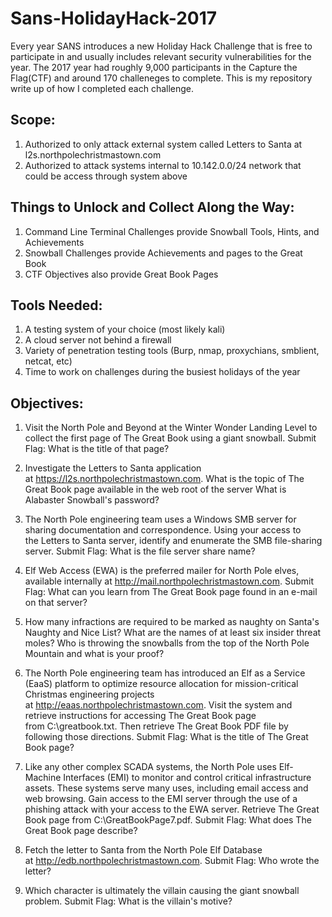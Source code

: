 # Sans-HolidayHack-2017
Every year SANS introduces a new Holiday Hack Challenge that is free to participate in and usually includes relevant security vulnerabilities for the year. The 2017 year had roughly 9,000 participants in the Capture the Flag(CTF) and around 170 challeneges to complete. This is my repository write up of how I completed each challenge.

## Scope:
1. Authorized to only attack external system called Letters to Santa at l2s.northpolechristmastown.com
2. Authorized to attack systems internal to 10.142.0.0/24 network that could be access through system above 

## Things to Unlock and Collect Along the Way:
1. Command Line Terminal Challenges provide Snowball Tools, Hints, and Achievements
2. Snowball Challenges provide Achievements and pages to the Great Book
3. CTF Objectives also provide Great Book Pages

## Tools Needed:
1. A testing system of your choice (most likely kali)
2. A cloud server not behind a firewall
3. Variety of penetration testing tools (Burp, nmap, proxychians, smblient, netcat, etc)
4. Time to work on challenges during the busiest holidays of the year 

## Objectives:
1) Visit the North Pole and Beyond at the Winter Wonder Landing Level to collect the first page of The Great Book using a giant snowball. 
Submit Flag:
What is the title of that page?

2) Investigate the Letters to Santa application at https://l2s.northpolechristmastown.com. 
What is the topic of The Great Book page available in the web root of the server
What is Alabaster Snowball's password?

3) The North Pole engineering team uses a Windows SMB server for sharing documentation and correspondence. 
Using your access to the Letters to Santa server, identify and enumerate the SMB file-sharing server. 
Submit Flag:
What is the file server share name?

4) Elf Web Access (EWA) is the preferred mailer for North Pole elves, available internally at http://mail.northpolechristmastown.com. 
Submit Flag:
What can you learn from The Great Book page found in an e-mail on that server?

5) How many infractions are required to be marked as naughty on Santa's Naughty and Nice List? 
What are the names of at least six insider threat moles? 
Who is throwing the snowballs from the top of the North Pole Mountain and what is your proof?

6) The North Pole engineering team has introduced an Elf as a Service (EaaS) platform to optimize resource allocation for mission-critical Christmas engineering projects at http://eaas.northpolechristmastown.com. 
Visit the system and retrieve instructions for accessing The Great Book page from C:\greatbook.txt. Then retrieve The Great Book PDF file by following those directions. 
Submit Flag:
What is the title of The Great Book page?

7) Like any other complex SCADA systems, the North Pole uses Elf-Machine Interfaces (EMI) to monitor and control critical infrastructure assets. These systems serve many uses, including email access and web browsing. 
Gain access to the EMI server through the use of a phishing attack with your access to the EWA server. 
Retrieve The Great Book page from C:\GreatBookPage7.pdf. 
Submit Flag:
What does The Great Book page describe?

8) Fetch the letter to Santa from the North Pole Elf Database at http://edb.northpolechristmastown.com. 
Submit Flag:
Who wrote the letter?

9) Which character is ultimately the villain causing the giant snowball problem. 
Submit Flag:
What is the villain's motive?



